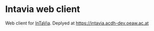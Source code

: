 # Intavia web client

Web client for [InTaVia](https://intavia.eu/). Deplyed at <https://intavia.acdh-dev.oeaw.ac.at>
